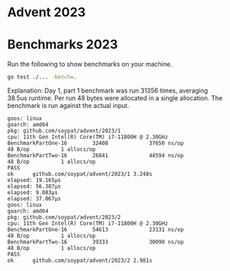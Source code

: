 # Advent 2023

# Benchmarks 2023
Run the following to show benchmarks on your machine.
```sh
go test ./... -bench=.
```

Explanation: Day 1, part 1 benchmark was run 31356 times, averaging 38.5us runtime. Per run 48 bytes were allocated in a single allocation.
The benchmark is run against  the actual input.
```
goos: linux
goarch: amd64
pkg: github.com/soypat/advent/2023/1
cpu: 11th Gen Intel(R) Core(TM) i7-11800H @ 2.30GHz
BenchmarkPartOne-16        32408             37650 ns/op              48 B/op          1 allocs/op
BenchmarkPartTwo-16        26841             44594 ns/op              48 B/op          1 allocs/op
PASS
ok      github.com/soypat/advent/2023/1 3.248s
elapsed: 19.165µs
elapsed: 56.387µs
elapsed: 9.083µs
elapsed: 37.067µs
goos: linux
goarch: amd64
pkg: github.com/soypat/advent/2023/2
cpu: 11th Gen Intel(R) Core(TM) i7-11800H @ 2.30GHz
BenchmarkPartOne-16        54613             23131 ns/op              48 B/op          1 allocs/op
BenchmarkPartTwo-16        39333             30090 ns/op              48 B/op          1 allocs/op
PASS
ok      github.com/soypat/advent/2023/2 2.981s
```